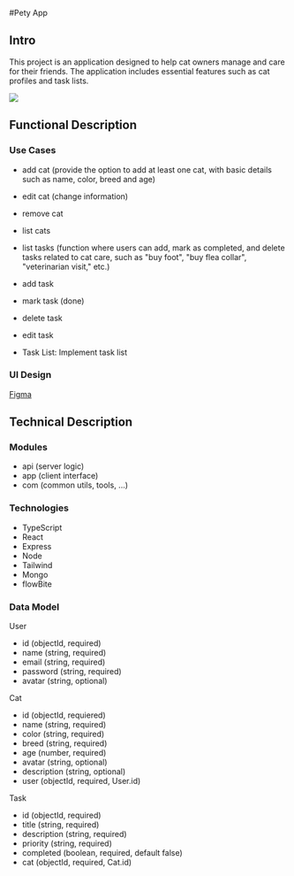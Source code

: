 #Pety App

## Intro

This project is an application designed to help cat owners manage and care for their friends. The application includes essential features such as cat profiles and task lists.

![](https://media.giphy.com/media/x90dwDUuUx9Ys/giphy.gif?cid=ecf05e47lr1rdtzx91y7ufg8cxoybmcniasi9tza63cpweyj&ep=v1_gifs_search&rid=giphy.gif&ct=g)

## Functional Description

### Use Cases

- add cat (provide the option to add at least one cat, with basic details such as name, color, breed  and age)
- edit cat (change information)
- remove cat 
- list cats
- list tasks (function where users can add, mark as completed, and delete tasks related to cat care, such as "buy foot", "buy flea collar", "veterinarian visit," etc.)
- add task
- mark task (done)
- delete task
- edit task

- Task List: Implement task list 


### UI Design

[Figma]()

## Technical Description

### Modules 
- api (server logic)
- app (client interface)
- com (common utils, tools, ...)

### Technologies

- TypeScript
- React
- Express
- Node
- Tailwind
- Mongo
- flowBite

### Data Model
User
- id (objectId, required)
- name (string, required)
- email (string, required)
- password (string, required)
- avatar (string, optional)

Cat
- id (objectId, requiered)
- name (string, required)
- color (string, required)
- breed (string, required)
- age (number, required)
- avatar (string, optional)
- description (string, optional)
- user (objectId, required, User.id)

Task
- id (objectId, required)
- title (string, required)
- description (string, required)
- priority (string, required)
- completed (boolean, required, default false)
- cat (objectId, required, Cat.id)

